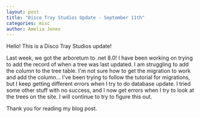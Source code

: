 ```yaml
---
layout: post
title: "Disco Tray Studios Update - September 11th"
categories: misc
author: Amelia Jones
---
```


Hello! This is a Disco Tray Studios update!

Last week, we got the arboretum to .net 8.0! 
I have been working on trying to add the record of when a tree was last updated. I am struggling to add the column to the tree table. I'm not sure how to get the migration to work and add the column... I've been trying to follow the tutorial for migrations, but I keep getting different errors when I try to do database update. I tried some other stuff with no success, and I now get errors when I try to look at the trees on the site. I will continue to try to figure this out.

Thank you for reading my blog post.

